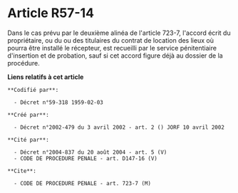 # Article R57-14

Dans le cas prévu par le deuxième alinéa de l'article 723-7, l'accord écrit du propriétaire, ou du ou des titulaires du
contrat de location des lieux où pourra être installé le récepteur, est recueilli par le service pénitentiaire d'insertion et
de probation, sauf si cet accord figure déjà au dossier de la procédure.

**Liens relatifs à cet article**

	**Codifié par**:

	  - Décret n°59-318 1959-02-03

	**Créé par**:

	  - Décret n°2002-479 du 3 avril 2002 - art. 2 () JORF 10 avril 2002

	**Cité par**:

	  - Décret n°2004-837 du 20 août 2004 - art. 5 (V)
	  - CODE DE PROCEDURE PENALE - art. D147-16 (V)

	**Cite**:

	  - CODE DE PROCEDURE PENALE - art. 723-7 (M)

